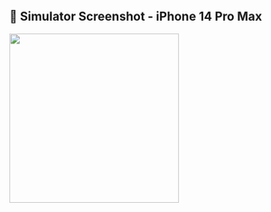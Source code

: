 ## 📱 Simulator Screenshot - iPhone 14 Pro Max
<img src="https://github.com/YeoJiSu/Dart-Flutter-study-blog/assets/76769044/3980a48e-74c2-4513-9da8-6f5c0f025263" width="300"/>
